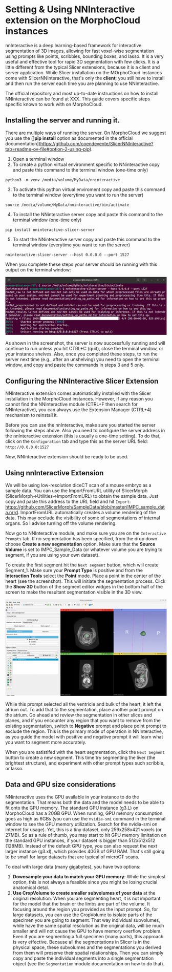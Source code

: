# Setting & Using NNInteractive extension on the MorphoCloud instances
nnInteractive is a deep learning-based framework for interactive segmentation of 3D images, allowing for fast voxel-wise segmentation using prompts like points, scribbles, bounding boxes, and lasso. It is a very useful and effective tool for rapid 3D segmentation with few clicks. It is a little different from the typical Slicer extensions, because it is a client and server application. While Slicer installation on the MOrphoCloud instances come with SlicerNNInteractive, that's only the **client**; you still have to install and then run the server each time you are planning to use NNInteractive. 

The official repository and most up-to-date instructions on how to install NNInteractive can be found at XXX. This guide covers specific steps specific known to work with on MorphoCloud.

## Installing the server and running it.
There are multiple ways of running the server. On MorphoCloud we suggest you use the []**pip install** option as documented in the official documentation](https://github.com/coendevente/SlicerNNInteractive?tab=readme-ov-file#option-2-using-pip). 

1. Open a terminal window 
2. To create a python virtual environment specific to NNinteractive copy and paste this command to the terminal window (one-time only)
```
python3 -m venv /media/volume/MyData/nninteractive
```
3. To activate this python virtual enviroment copy and paste this command to the terminal window (everytime you want to run the server)
```
source /media/volume/MyData/nninteractive/bin/activate
```
4. To install the NNinteractive server copy and paste this command to the terminal window (one-time only)
```
pip install nninteractive-slicer-server
```
5. To start the NNinteractive server copy and paste this command to the terminal window (everytime you want to run the server)
```
nninteractive-slicer-server --host 0.0.0.0 --port 1527
```

When you complete these steps your server should be running with this output on the terminal window:

<img src="./server.png">

As shown in the screenshot, the server is now successfully running and will continue to run unless you hit CTRL+C (quit), close the terminal window, or your instance shelves. Also, once you completed these steps, to run the server next time (e.g., after an unshelving) you need to open the terminal window, and copy and paste the commands in steps 3 and 5 only. 

## Configuring the NNInteractive Slicer Extension
NNInteractive extension comes automatically installed with the Slicer installation in the MorphoCloud instances. However, if any reason you cannot find the NNInteractive module (CTRL+F then search for NNInteractive), you can always use the Extension Manager (CTRL+4) mechanism to reinstall it. 

Before you can use the nnInteractive, make sure you started the server following the steps above. Also you need to configure the server address in the nnInteractive extension (this is usually a one-time setting). To do that, click on the `Configuration` tab and type this as the server URL field: `http://0.0.0.0:1527`

Now, NNInteractive extension should be ready to be used. 

## Using nnInteractive Extension
We will be using low-resolution diceCT scan of a mouse embryo as a sample data. You can use the ImportFromURL utility of SlicerMorph (SlicerMorph->Utilities->ImportFromURL) to obtain the sample data. Just copy and paste this address to the URL field and hit `Import`: https://github.com/SlicerMorph/SampleData/blob/master/IMPC_sample_data.nrrd. ImportFromURL automatically creates a volume rendering of the data. This may occlude the visibility of some of segmentations of internal organs. So I advise turning off the volume rendering.

Now go to NNInteractive module, and make sure you are on the `Interactive Prompts` tab. If no segmentation has been specified, from the drop down choose **Create a new segmentation** option. Make sure that the **Source Volume** is set to IMPC_Sample_Data (or whatever volume you are trying to segment, if you are using your own dataset).

To create the first segment hit the `Next segment` button, which will create Segment_1. Make sure your **Prompt Type** is positive and from the **Interaction Tools** select the **Point** mode. Place a point in the center of the heart (see the screenshot). This will initiate the segmentation process. Click the **Show 3D** button of the segment editor widges in the bottom half of the screen to make the resultant segmentation visible in the 3D view. 

<img src="./heart.png">

While this prompt selected all the ventricle and bulk of the heart, it left the atrium out. To add that to the segmentation, place another point prompt on the atrium. Go ahead and review the segmentation in other slices and planes, and if you encounter any region that you want to remove from the existing segmentation, switch to **Negative** prompt and place point prompt to exclude the region. This is the primary mode of operation in NNInteractive, as you guide the model with positive and negative prompt it will learn what you want to segment more accurately. 

When you are satistifed with the heart segmentation, click the `Next Segment` button to create a new segment. This time try segmenting the liver (the brightest structure), and experiment with other prompt types such scribble, or lasso. 

## Data and GPU size considerations
NNinteractive uses the GPU available in your instance to do the segmentation. That means both the data and the model needs to be able to fit onto the GPU memory. The standard GPU instance (g3.L) on MorphoCloud has a 20GB GPU. When running, GPU memory consumption goes as high as 6GBs (you can use the `nvidia-smi` command in the terminal window to see the GPU memory utilization. Search for the nvidia-smi on internet for usage). Yet, this is a tiny dataset, only 259x258x421 voxels (or 27MB). So as a rule of thumb, you may start to hit GPU memory limitation on the standard GPU instances, if your dataset is bigger than 512x512x512 (128MB). Instead of the default GPU type, you can also request the next larger instance (g3.xl), which provides 40GB of GPU RAM. That's still going to be small for large datasets that are typical of microCT scans.

To deal with large data (many gigabytes), you have two options: 
1. **Downsample your data to match your GPU memory**: While the simplest option, this is not always a feasible  since you might be losing crucial anatomical detal. 
2. **Use CropVolume to create smaller subvolumes of your data** at the original resolution. When you are segmenting heart, it is not important for the model that the brain or the limbs are part of the volume. It focusing around the region you provided as the input prompt. So, for large datasets, you can use the CropVolume to isolate parts of the specimen you are going to segment. That way individual subvolumes, while have the same spatial resolution as the original data, will be much smaller and will not cause the GPU to have memory overflow problem. Even if you are segmenting a full specimen (many parts), this approach is very effective. Because all the segmentations in Slicer is in the physical space, these subvolumes and the segmentations you derived from them will preserve their spatial relationships. Then you can simply copy and paste the individual segments into a single segmentation object (see the `Segmentation` module documentation on how to do that). 



 
